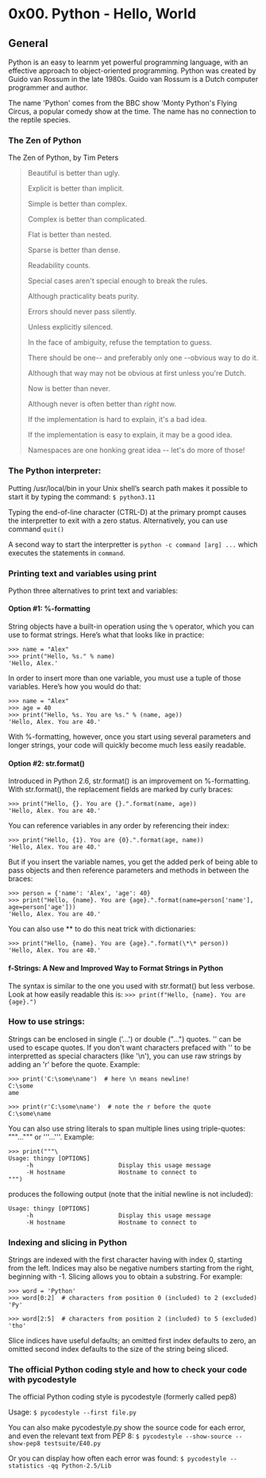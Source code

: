 # 0x00. Python - Hello, World

## General
Python is an easy to learnm yet powerful programming language, with an effective approach to object-oriented programming. Python was created by Guido van Rossum in the late 1980s. Guido van Rossum is a Dutch computer programmer and author.

The name 'Python' comes from the BBC show 'Monty Python's Flying Circus, a popular comedy show at the time. The name has no connection to the reptile species.

### The Zen of Python
The Zen of Python, by Tim Peters
> Beautiful is better than ugly.
>
> Explicit is better than implicit.
>
> Simple is better than complex.
>
> Complex is better than complicated.
>
> Flat is better than nested.
>
> Sparse is better than dense.
>
> Readability counts.
>
> Special cases aren't special enough to break the rules.
>
> Although practicality beats purity.
>
> Errors should never pass silently.
>
> Unless explicitly silenced.
>
> In the face of ambiguity, refuse the temptation to guess.
>
> There should be one-- and preferably only one --obvious way to do it.
>
> Although that way may not be obvious at first unless you're Dutch.
>
> Now is better than never.
>
> Although never is often better than *right* now.
>
> If the implementation is hard to explain, it's a bad idea.
>
> If the implementation is easy to explain, it may be a good idea.
>
>  Namespaces are one honking great idea -- let's do more of those!

### The Python interpreter:
Putting /usr/local/bin in your Unix shell’s search path makes it possible to start it by typing the command:
`$ python3.11`

Typing the end-of-line character (CTRL-D) at the primary prompt causes the interpretter to exit with a zero status.
Alternatively, you can use command `quit()`

A second way to start the interpretter is `python -c command [arg] ...` which executes the statements in `command`.

### Printing text and variables using **print**
Python three alternatives to print text and variables:

#### Option #1: %-formatting
String objects have a built-in operation using the `%` operator, which you can use to format strings. Here’s what that looks like in practice:
```
>>> name = "Alex"
>>> print("Hello, %s." % name)
'Hello, Alex.'
```
In order to insert more than one variable, you must use a tuple of those variables. Here’s how you would do that:
```
>>> name = "Alex"
>>> age = 40
>>> print("Hello, %s. You are %s." % (name, age))
'Hello, Alex. You are 40.'
```
With %-formatting, however, once you start using several parameters and longer strings, your code will quickly become much less easily readable.

#### Option #2: str.format()
Introduced in Python 2.6, str.format()  is an improvement on %-formatting. With str.format(), the replacement fields are marked by curly braces:
```
>>> print("Hello, {}. You are {}.".format(name, age))
'Hello, Alex. You are 40.'
```
You can reference variables in any order by referencing their index:
```
>>> print("Hello, {1}. You are {0}.".format(age, name))
'Hello, Alex. You are 40.'
```
But if you insert the variable names, you get the added perk of being able to pass objects and then reference parameters and methods in between the braces:
```
>>> person = {'name': 'Alex', 'age': 40}
>>> print("Hello, {name}. You are {age}.".format(name=person['name'], age=person['age']))
'Hello, Alex. You are 40.'
```
You can also use ** to do this neat trick with dictionaries:
```
>>> print("Hello, {name}. You are {age}.".format(\*\* person))
'Hello, Alex. You are 40.'
```
#### f-Strings: A New and Improved Way to Format Strings in Python
The syntax is similar to the one you used with str.format() but less verbose. Look at how easily readable this is:
`>>> print(f"Hello, {name}. You are {age}.")`

### How to use strings:
Strings can be enclosed in single ('...') or double ("...") quotes. '\' can be used to escape quotes. If you don't want characters prefaced with '\' to be interpretted as special characters (like '\n'), you can use raw strings by adding an 'r' before the quote. Example:
```
>>> print('C:\some\name')  # here \n means newline!
C:\some
ame

>>> print(r'C:\some\name')  # note the r before the quote
C:\some\name
```
You can also use string literals to span multiple lines using triple-quotes: """...""" or '''...'''. Example:
```
>>> print("""\
Usage: thingy [OPTIONS]
     -h                        Display this usage message
     -H hostname               Hostname to connect to
""")
```
produces the following output (note that the initial newline is not included):
```
Usage: thingy [OPTIONS]
     -h                        Display this usage message
     -H hostname               Hostname to connect to
```
### Indexing and slicing in Python
Strings are indexed with the first character having with index 0, starting from the left. Indices may also be negative numbers starting from the right, beginning with -1. Slicing allows you to obtain a substring. For example:
```
>>> word = 'Python'
>>> word[0:2]  # characters from position 0 (included) to 2 (excluded)
'Py'

>>> word[2:5]  # characters from position 2 (included) to 5 (excluded)
'tho'
```
Slice indices have useful defaults; an omitted first index defaults to zero, an omitted second index defaults to the size of the string being sliced.

### The official Python coding style and how to check your code with **pycodestyle**
The official Python coding style is pycodestyle (formerly called pep8)

Usage:
`$ pycodestyle --first file.py`

You can also make pycodestyle.py show the source code for each error, and even the relevant text from PEP 8:
`$ pycodestyle --show-source --show-pep8 testsuite/E40.py`

Or you can display how often each error was found:
`$ pycodestyle --statistics -qq Python-2.5/Lib`
